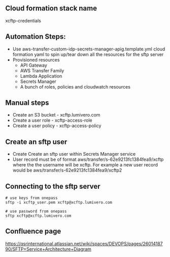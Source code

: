 Cloud formation stack name
---
xcftp-credentials


Automation Steps: 
---
* Use aws-transfer-custom-idp-secrets-manager-apig.template.yml cloud formation yaml to spin up/tear down all the resources for the sftp server
* Provisioned resources
    * API Gateway
    * AWS Transfer Family
    * Lambda Application
    * Secrets Manager
    * A bunch of roles, policies and cloudwatch resources

Manual steps
---
* Create an S3 bucket - xcftp.lumivero.com
* Create a user role - xcftp-access-role
* Create a user policy - xcftp-access-policy


Create an sftp user
---
* Create Create an sftp user within Secrets Manager service
* User record must be of format aws/transfer/s-62e9213fc1384fea9/xcftp where the the username will be xcftp. For example a new user record would be aws/transfer/s-62e9213fc1384fea9/xcftp2

Connecting to the sftp server
---
``` 
# use keys from onepass
sftp -i xcftp_user.pem xcftp@xcftp.lumivero.com 

# use password from onepass
sftp xcftp@xcftp.lumivero.com 
```

Confluence page
---
https://qsrinternational.atlassian.net/wiki/spaces/DEVOPS/pages/2601418790/SFTP+Service+Architecture+Diagram
